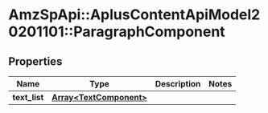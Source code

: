 # AmzSpApi::AplusContentApiModel20201101::ParagraphComponent

## Properties
Name | Type | Description | Notes
------------ | ------------- | ------------- | -------------
**text_list** | [**Array&lt;TextComponent&gt;**](TextComponent.md) |  | 

